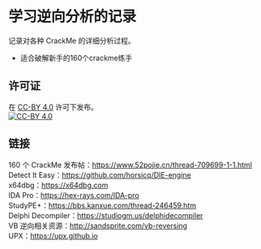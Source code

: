 # 学习逆向分析的记录

记录对各种 CrackMe 的详细分析过程。  

* 适合破解新手的160个crackme练手

## 许可证

在 [CC-BY 4.0](LICENSE) 许可下发布。  
[![CC-BY 4.0](https://i.creativecommons.org/l/by/4.0/88x31.png)](http://creativecommons.org/licenses/by/4.0)

## 链接

160 个 CrackMe 发布帖：<https://www.52pojie.cn/thread-709699-1-1.html>  
Detect It Easy：<https://github.com/horsicq/DIE-engine>  
x64dbg：<https://x64dbg.com>  
IDA Pro：<https://hex-rays.com/IDA-pro>  
StudyPE+：<https://bbs.kanxue.com/thread-246459.htm>  
Delphi Decompiler：<https://studiogm.us/delphidecompiler>  
VB 逆向相关资源：<http://sandsprite.com/vb-reversing>  
UPX：<https://upx.github.io>
